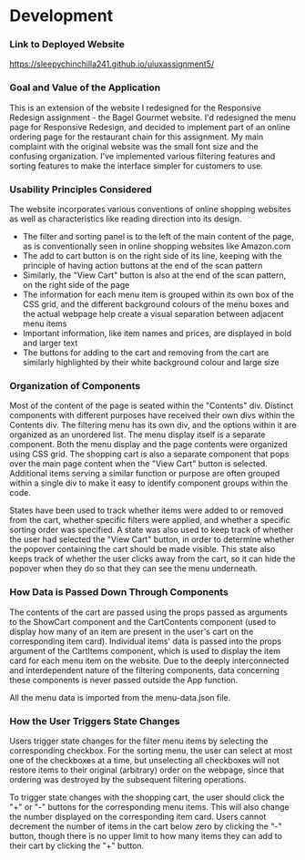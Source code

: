# Development

### Link to Deployed Website
https://sleepychinchilla241.github.io/uiuxassignment5/

### Goal and Value of the Application
This is an extension of the website I redesigned for the Responsive Redesign assignment - the Bagel Gourmet website. I'd redesigned the menu page for Responsive Redesign, and decided to implement part of an online ordering page for the restaurant chain for this assignment. My main complaint with the original website was the small font size and the confusing organization. I've implemented various filtering features and sorting features to make the interface simpler for customers to use. 

### Usability Principles Considered
The website incorporates various conventions of online shopping websites as well as characteristics like reading direction into its design.
- The filter and sorting panel is to the left of the main content of the page, as is conventionally seen in online shopping websites like Amazon.com
- The add to cart button is on the right side of its line, keeping with the principle of having action buttons at the end of the scan pattern
- Similarly, the "View Cart" button is also at the end of the scan pattern, on the right side of the page
- The information for each menu item is grouped within its own box of the CSS grid, and the different background colours of the menu boxes and the actual webpage help create a visual separation between adjacent menu items
- Important information, like item names and prices, are displayed in bold and larger text
- The buttons for adding to the cart and removing from the cart are similarly highlighted by their white background colour and large size

### Organization of Components
Most of the content of the page is seated within the "Contents" div. Distinct components with different purposes have received their own divs within the Contents div. The filtering menu has its own div, and the options within it are organized as an unordered list. The menu display itself is a separate component. Both the menu display and the page contents were organized using CSS grid. The shopping cart is also a separate component that pops over the main page content when the "View Cart" button is selected. Additional items serving a similar function or purpose are often grouped within a single div to make it easy to identify component groups within the code. 

States have been used to track whether items were added to or removed from the cart, whether specific filters were applied, and whether a specific sorting order was specified. A state was also used to keep track of whether the user had selected the "View Cart" button, in order to determine whether the popover containing the cart should be made visible. This state also keeps track of whether the user clicks away from the cart, so it can hide the popover when they do so that they can see the menu underneath.

### How Data is Passed Down Through Components
The contents of the cart are passed using the props passed as arguments to the ShowCart component and the CartContents component (used to display how many of an item are present in the user's cart on the corresponding item card). Individual items' data is passed into the props argument of the CartItems component, which is used to display the item card for each menu item on the website. Due to the deeply interconnected and interdependent nature of the filtering components, data concerning these components is never passed outside the App function. 

All the menu data is imported from the menu-data.json file. 


### How the User Triggers State Changes
Users trigger state changes for the filter menu items by selecting the corresponding checkbox. For the sorting menu, the user can select at most one of the checkboxes at a time, but unselecting all checkboxes will not restore items to their original (arbitrary) order on the webpage, since that ordering was destroyed by the subsequent filtering operations. 

To trigger state changes with the shopping cart, the user should click the "+" or "-" buttons for the corresponding menu items. This will also change the number displayed on the corresponding item card. Users cannot decrement the number of items in the cart below zero by clicking the "-" button, though there is no upper limit to how many items they can add to their cart by clicking the "+" button. 

